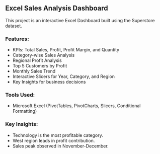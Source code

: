 ## Excel Sales Analysis Dashboard

This project is an interactive Excel Dashboard built using the Superstore dataset.
### Features:
- KPIs: Total Sales, Profit, Profit Margin, and Quantity
- Category-wise Sales Analysis
- Regional Profit Analysis
- Top 5 Customers by Profit
- Monthly Sales Trend
- Interactive Slicers for Year, Category, and Region
- Key Insights for business decisions

### Tools Used:
- Microsoft Excel (PivotTables, PivotCharts, Slicers, Conditional Formatting)

### Key Insights:
- Technology is the most profitable category.
- West region leads in profit contribution.
- Sales peak observed in November-December.

